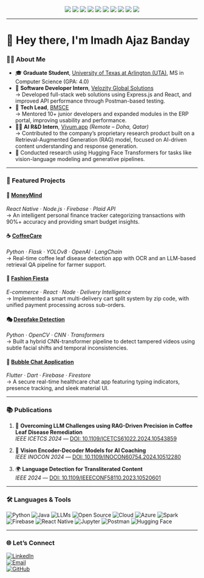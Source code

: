 <p align="center">
  <img src="https://img.shields.io/badge/Python-3776AB?style=for-the-badge&logo=python&logoColor=white"/>
  <img src="https://img.shields.io/badge/Java-007396?style=for-the-badge&logo=openjdk&logoColor=white"/>
  <img src="https://img.shields.io/badge/LLMs-111827?style=for-the-badge&logo=openai&logoColor=white"/>
  <img src="https://img.shields.io/badge/Open%20Source-181717?style=for-the-badge&logo=github&logoColor=white"/>
  <img src="https://img.shields.io/badge/HuggingFace-FCC624?style=for-the-badge&logo=huggingface&logoColor=black"/>
  <img src="https://img.shields.io/badge/Cloud-4285F4?style=for-the-badge&logo=cloudflare&logoColor=white"/>
  <img src="https://img.shields.io/badge/Azure-0078D4?style=for-the-badge&logo=microsoftazure&logoColor=white"/>
  <img src="https://img.shields.io/badge/Spark-FF8C00?style=for-the-badge&logo=apachespark&logoColor=white"/>
  <img src="https://img.shields.io/badge/Git-F05032?style=for-the-badge&logo=git&logoColor=white"/>
  <img src="https://img.shields.io/badge/AWS-232F3E?style=for-the-badge&logo=amazonaws&logoColor=white"/>
</p>

---

# 👋 Hey there, I'm Imadh Ajaz Banday

### 🧑‍💻 About Me

- 🎓 **Graduate Student**, [University of Texas at Arlington (UTA)](https://www.uta.edu/), MS in Computer Science (GPA: 4.0)  
- 💼 **Software Developer Intern**, [Velozity Global Solutions](https://www.velozityglobal.com/)  
  → Developed full-stack web solutions using Express.js and React, and improved API performance through Postman-based testing.  
- 🔧 **Tech Lead**, [<CodeIO/> BMSCE](https://www.bmsce.ac.in/)  
  → Mentored 10+ junior developers and expanded modules in the ERP portal, improving usability and performance.  
- 👨‍🔬 **AI R&D Intern**, [Vivum.app](https://vivum.app) *(Remote – Doha, Qatar)*  
  → Contributed to the company’s proprietary research product built on a Retrieval-Augmented Generation (RAG) model, focused on AI-driven content understanding and response generation.  
- 🤖 Conducted research using Hugging Face Transformers for tasks like vision-language modeling and generative pipelines.

---

### 🚀 Featured Projects

#### 💸 [MoneyMind](https://github.com/imadhajaz/MoneyMind)  
*React Native · Node.js · Firebase · Plaid API*  
→ An intelligent personal finance tracker categorizing transactions with 90%+ accuracy and providing smart budget insights.

#### ☕ [CoffeeCare](https://github.com/imadhajaz/Coffee-Care)  
*Python · Flask · YOLOv8 · OpenAI · LangChain*  
→ Real-time coffee leaf disease detection app with OCR and an LLM-based retrieval QA pipeline for farmer support.

#### 🛒 [Fashion Fiesta](https://github.com/imadhajaz/Fashion-Fiesta)  
*E-commerce · React · Node · Delivery Intelligence*  
→ Implemented a smart multi-delivery cart split system by zip code, with unified payment processing across sub-orders.

#### 🎭 [Deepfake Detection](https://github.com/imadhajaz/DeepFake-Detection)  
*Python · OpenCV · CNN · Transformers*  
→ Built a hybrid CNN-transformer pipeline to detect tampered videos using subtle facial shifts and temporal inconsistencies.

#### 💬 [Bubble Chat Application](https://github.com/imadhajaz/Bubble-Chat-Application)  
*Flutter · Dart · Firebase · Firestore*  
→ A secure real-time healthcare chat app featuring typing indicators, presence tracking, and sleek material UI.

---

### 📚 Publications

1. 📄 **Overcoming LLM Challenges using RAG-Driven Precision in Coffee Leaf Disease Remediation**  
   *IEEE ICETCS 2024* — [DOI: 10.1109/ICETCS61022.2024.10543859](https://ieeexplore.ieee.org/document/10543859)

2. 🧠 **Vision Encoder-Decoder Models for AI Coaching**  
   *IEEE INOCON 2024* — [DOI: 10.1109/INOCON60754.2024.10512280](https://ieeexplore.ieee.org/document/10512280)

3. 🌍 **Language Detection for Transliterated Content**  
   *IEEE 2024* — [DOI: 10.1109/IEEECONF58110.2023.10520601](https://ieeexplore.ieee.org/document/10520601)

---

### 🛠️ Languages & Tools

![Python](https://img.shields.io/badge/-Python-05122A?style=flat&logo=python)
![Java](https://img.shields.io/badge/-Java-05122A?style=flat&logo=openjdk)
![LLMs](https://img.shields.io/badge/-LLMs-05122A?style=flat&logo=openai)
![Open Source](https://img.shields.io/badge/-Open%20Source-05122A?style=flat&logo=github)
![Cloud](https://img.shields.io/badge/-Cloud-05122A?style=flat&logo=cloudflare)
![Azure](https://img.shields.io/badge/-Azure-05122A?style=flat&logo=microsoftazure)
![Spark](https://img.shields.io/badge/-Spark-05122A?style=flat&logo=apachespark)
![Firebase](https://img.shields.io/badge/-Firebase-05122A?style=flat&logo=firebase)
![React Native](https://img.shields.io/badge/-React%20Native-05122A?style=flat&logo=react)
![Jupyter](https://img.shields.io/badge/-Jupyter-05122A?style=flat&logo=jupyter)
![Postman](https://img.shields.io/badge/-Postman-05122A?style=flat&logo=postman)
![Hugging Face](https://img.shields.io/badge/-HuggingFace-05122A?style=flat&logo=huggingface)

---

### 🌐 Let’s Connect

[![LinkedIn](https://img.shields.io/badge/-LinkedIn-0077B5?style=flat-square&logo=linkedin&logoColor=white)](https://www.linkedin.com/in/imadh-ajaz-4a6a041b3)  
[![Email](https://img.shields.io/badge/-Email-D14836?style=flat-square&logo=gmail&logoColor=white)](mailto:ixb8309@mavs.uta.edu)  
[![GitHub](https://img.shields.io/badge/-GitHub-181717?style=flat-square&logo=github&logoColor=white)](https://github.com/imadhajaz)
